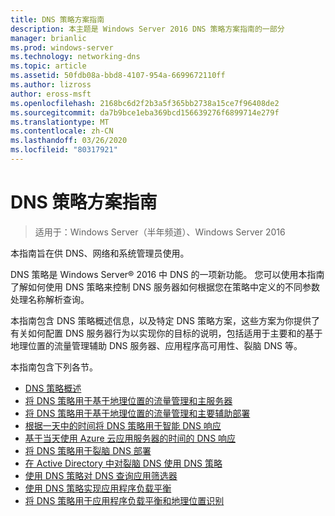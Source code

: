 ```yaml
---
title: DNS 策略方案指南
description: 本主题是 Windows Server 2016 DNS 策略方案指南的一部分
manager: brianlic
ms.prod: windows-server
ms.technology: networking-dns
ms.topic: article
ms.assetid: 50fdb08a-bbd8-4107-954a-6699672110ff
ms.author: lizross
author: eross-msft
ms.openlocfilehash: 2168bc6d2f2b3a5f365bb2738a15ce7f96408de2
ms.sourcegitcommit: da7b9bce1eba369bcd156639276f6899714e279f
ms.translationtype: MT
ms.contentlocale: zh-CN
ms.lasthandoff: 03/26/2020
ms.locfileid: "80317921"
---
```

# <a name="dns-policy-scenario-guide"></a>DNS 策略方案指南

>适用于：Windows Server（半年频道）、Windows Server 2016

本指南旨在供 DNS、网络和系统管理员使用。  
  
DNS 策略是 Windows Server&reg; 2016 中 DNS 的一项新功能。 您可以使用本指南了解如何使用 DNS 策略来控制 DNS 服务器如何根据您在策略中定义的不同参数处理名称解析查询。   
  
本指南包含 DNS 策略概述信息，以及特定 DNS 策略方案，这些方案为你提供了有关如何配置 DNS 服务器行为以实现你的目标的说明，包括适用于主要和的基于地理位置的流量管理辅助 DNS 服务器、应用程序高可用性、裂脑 DNS 等。  
  
本指南包含下列各节。  
  
- [DNS 策略概述](DNS-Policies-Overview.md)  
- [将 DNS 策略用于基于地理位置的流量管理和主服务器](primary-geo-location.md)  
- [将 DNS 策略用于基于地理位置的流量管理和主要辅助部署](primary-secondary-geo-location.md)  
- [根据一天中的时间将 DNS 策略用于智能 DNS 响应](dns-tod-intelligent.md)
- [基于当天使用 Azure 云应用服务器的时间的 DNS 响应](dns-tod-azure-cloud-app-server.md)
- [将 DNS 策略用于裂脑 DNS 部署](split-brain-DNS-deployment.md)
- [在 Active Directory 中对裂脑 DNS 使用 DNS 策略](dns-sb-with-ad.md)
- [使用 DNS 策略对 DNS 查询应用筛选器](apply-filters-on-dns-queries.md)
- [使用 DNS 策略实现应用程序负载平衡](app-lb.md)
- [将 DNS 策略用于应用程序负载平衡和地理位置识别](app-lb-geo.md)

